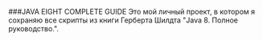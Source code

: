 ###JAVA EIGHT COMPLETE GUIDE
Это мой личный проект, в котором я сохраняю все скрипты из книги Герберта Шилдта "Java 8. Полное руководство.".
